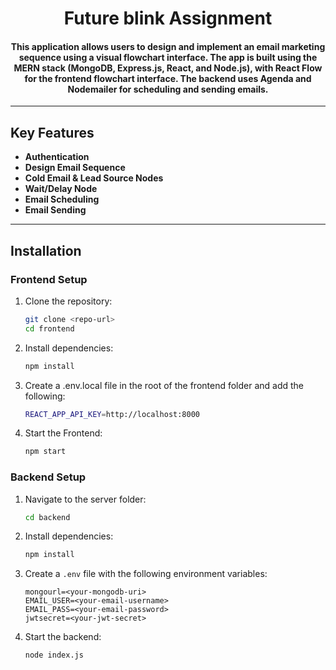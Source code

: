 <div align="center">
  <h1>Future blink Assignment</h1>
  <h4>This application allows users to design and implement an email marketing sequence using a visual flowchart interface. The app is built using the MERN stack (MongoDB, Express.js, React, and Node.js), with React Flow for the frontend flowchart interface. The backend uses Agenda and Nodemailer for scheduling and sending emails.</h4>
</div>

---

## Key Features

- **Authentication**
- **Design Email Sequence**
- **Cold Email & Lead Source Nodes**
- **Wait/Delay Node**
- **Email Scheduling**
- **Email Sending**
---



## Installation

### Frontend Setup

1. Clone the repository:
   ```bash
   git clone <repo-url>
   cd frontend
2. Install dependencies:
   ```bash
   npm install
3. Create a .env.local file in the root of the frontend folder and add the following:
   ```bash
   REACT_APP_API_KEY=http://localhost:8000
4. Start the Frontend:
   ```bash
   npm start

### Backend Setup

1. Navigate to the server folder:
   ```bash
   cd backend
2. Install dependencies:
   ```bash
   npm install

3. Create a `.env` file with the following environment variables:
    ```env
    mongourl=<your-mongodb-uri>
    EMAIL_USER=<your-email-username>
    EMAIL_PASS=<your-email-password>
    jwtsecret=<your-jwt-secret>
4. Start the backend:
    ```bash
   node index.js




